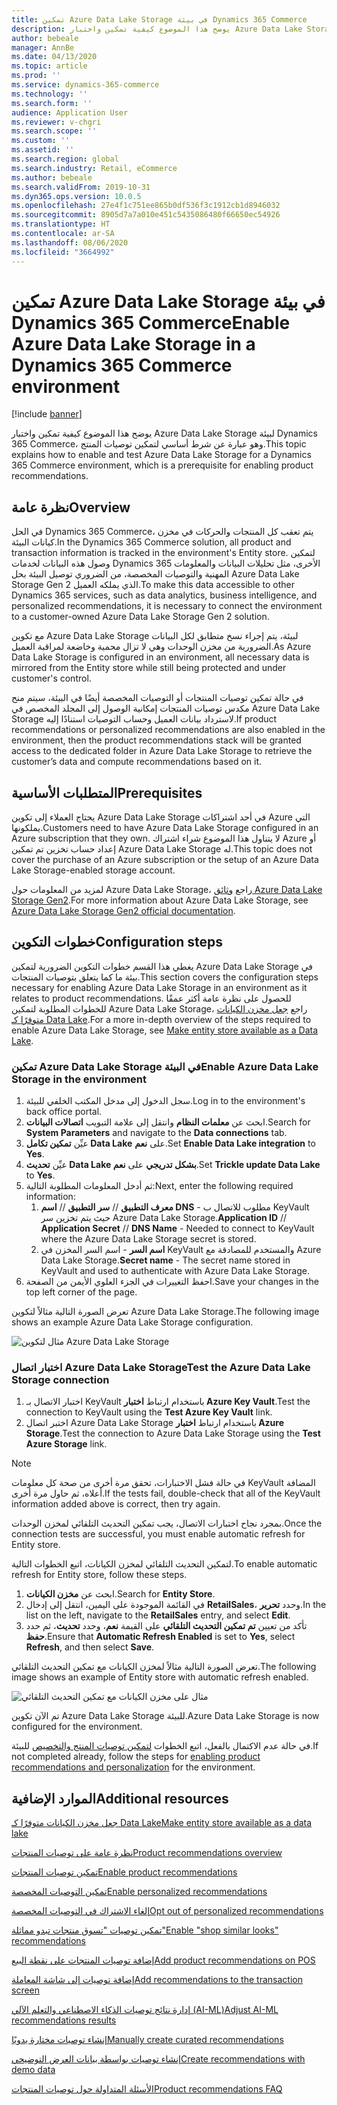 ```yaml
---
title: تمكين Azure Data Lake Storage في بيئة Dynamics 365 Commerce
description: يوضح هذا الموضوع كيفية تمكين واختبار Azure Data Lake Storage لبيئة Dynamics 365 Commerce، وهو عبارة عن شرط أساسي لتمكين توصيات المنتج.
author: bebeale
manager: AnnBe
ms.date: 04/13/2020
ms.topic: article
ms.prod: ''
ms.service: dynamics-365-commerce
ms.technology: ''
ms.search.form: ''
audience: Application User
ms.reviewer: v-chgri
ms.search.scope: ''
ms.custom: ''
ms.assetid: ''
ms.search.region: global
ms.search.industry: Retail, eCommerce
ms.author: bebeale
ms.search.validFrom: 2019-10-31
ms.dyn365.ops.version: 10.0.5
ms.openlocfilehash: 27e4f1c751ee865b0df536f3c1912cb1d8946032
ms.sourcegitcommit: 8905d7a7a010e451c5435086480f66650ec54926
ms.translationtype: HT
ms.contentlocale: ar-SA
ms.lasthandoff: 08/06/2020
ms.locfileid: "3664992"
---
```

# <a name="enable-azure-data-lake-storage-in-a-dynamics-365-commerce-environment"></a><span data-ttu-id="e5b39-103">تمكين Azure Data Lake Storage في بيئة Dynamics 365 Commerce</span><span class="sxs-lookup"><span data-stu-id="e5b39-103">Enable Azure Data Lake Storage in a Dynamics 365 Commerce environment</span></span>

[!include [banner](includes/banner.md)]

<span data-ttu-id="e5b39-104">يوضح هذا الموضوع كيفية تمكين واختبار Azure Data Lake Storage لبيئة Dynamics 365 Commerce، وهو عبارة عن شرط أساسي لتمكين توصيات المنتج.</span><span class="sxs-lookup"><span data-stu-id="e5b39-104">This topic explains how to enable and test Azure Data Lake Storage for a Dynamics 365 Commerce environment, which is a prerequisite for enabling product recommendations.</span></span>

## <a name="overview"></a><span data-ttu-id="e5b39-105">نظرة عامة</span><span class="sxs-lookup"><span data-stu-id="e5b39-105">Overview</span></span>

<span data-ttu-id="e5b39-106">في الحل Dynamics 365 Commerce، يتم تعقب كل المنتجات والحركات في مخزن كيانات البيئة.</span><span class="sxs-lookup"><span data-stu-id="e5b39-106">In the Dynamics 365 Commerce solution, all product and transaction information is tracked in the environment's Entity store.</span></span> <span data-ttu-id="e5b39-107">لتمكين وصول هذه البيانات لخدمات Dynamics 365 الأخرى، مثل تحليلات البيانات والمعلومات المهنية والتوصيات المخصصة، من الضروري توصيل البيئة بحل Azure Data Lake Storage Gen 2 الذي يملكه العميل.</span><span class="sxs-lookup"><span data-stu-id="e5b39-107">To make this data accessible to other Dynamics 365 services, such as data analytics, business intelligence, and personalized recommendations, it is necessary to connect the environment to a customer-owned Azure Data Lake Storage Gen 2 solution.</span></span>

<span data-ttu-id="e5b39-108">مع تكوين Azure Data Lake Storage لبيئة، يتم إجراء نسخ متطابق لكل البيانات الضرورية من مخزن الوحدات وهي لا تزال محمية وخاضعة لمراقبة العميل.</span><span class="sxs-lookup"><span data-stu-id="e5b39-108">As Azure Data Lake Storage is configured in an environment, all necessary data is mirrored from the Entity store while still being protected and under customer's control.</span></span>

<span data-ttu-id="e5b39-109">في حالة تمكين توصيات المنتجات‬ أو التوصيات المخصصة أيضًا في البيئة، سيتم منح مكدس توصيات المنتجات إمكانية الوصول إلى المجلد المخصص في Azure Data Lake Storage لاسترداد بيانات العميل وحساب التوصيات استنادًا إليه.</span><span class="sxs-lookup"><span data-stu-id="e5b39-109">If product recommendations or personalized recommendations are also enabled in the environment, then the product recommendations stack will be granted access to the dedicated folder in Azure Data Lake Storage to retrieve the customer’s data and compute recommendations based on it.</span></span>

## <a name="prerequisites"></a><span data-ttu-id="e5b39-110">المتطلبات الأساسية</span><span class="sxs-lookup"><span data-stu-id="e5b39-110">Prerequisites</span></span>

<span data-ttu-id="e5b39-111">يحتاج العملاء إلى تكوين Azure Data Lake Storage في أحد اشتراكات Azure التي يملكونها.</span><span class="sxs-lookup"><span data-stu-id="e5b39-111">Customers need to have Azure Data Lake Storage configured in an Azure subscription that they own.</span></span> <span data-ttu-id="e5b39-112">لا يتناول هذا الموضوع شراء اشتراك Azure أو إعداد حساب تخزين تم تمكين Azure Data Lake Storage له.</span><span class="sxs-lookup"><span data-stu-id="e5b39-112">This topic does not cover the purchase of an Azure subscription or the setup of an Azure Data Lake Storage-enabled storage account.</span></span>

<span data-ttu-id="e5b39-113">لمزيد من المعلومات حول Azure Data Lake Storage، راجع [ وثائق Azure Data Lake Storage Gen2](https://azure.microsoft.com/pricing/details/storage/data-lake).</span><span class="sxs-lookup"><span data-stu-id="e5b39-113">For more information about Azure Data Lake Storage, see [Azure Data Lake Storage Gen2 official documentation](https://azure.microsoft.com/pricing/details/storage/data-lake).</span></span>
  
## <a name="configuration-steps"></a><span data-ttu-id="e5b39-114">خطوات التكوين</span><span class="sxs-lookup"><span data-stu-id="e5b39-114">Configuration steps</span></span>

<span data-ttu-id="e5b39-115">يغطي هذا القسم خطوات التكوين الضرورية لتمكين Azure Data Lake Storage في بيئة ما كما يتعلق بتوصيات المنتجات.</span><span class="sxs-lookup"><span data-stu-id="e5b39-115">This section covers the configuration steps necessary for enabling Azure Data Lake Storage in an environment as it relates to product recommendations.</span></span>
<span data-ttu-id="e5b39-116">للحصول على نظرة عامة أكثر عمقًا للخطوات المطلوبة لتمكين Azure Data Lake Storage، راجع [جعل مخزن الكيانات‬ متوفرًا كـ Data Lake‬](../fin-ops-core/dev-itpro/data-entities/entity-store-data-lake.md).</span><span class="sxs-lookup"><span data-stu-id="e5b39-116">For a more in-depth overview of the steps required to enable Azure Data Lake Storage, see [Make entity store available as a Data Lake](../fin-ops-core/dev-itpro/data-entities/entity-store-data-lake.md).</span></span>

### <a name="enable-azure-data-lake-storage-in-the-environment"></a><span data-ttu-id="e5b39-117">تمكين Azure Data Lake Storage في البيئة</span><span class="sxs-lookup"><span data-stu-id="e5b39-117">Enable Azure Data Lake Storage in the environment</span></span>

1. <span data-ttu-id="e5b39-118">سجل الدخول إلى مدخل المكتب الخلفي للبيئة.</span><span class="sxs-lookup"><span data-stu-id="e5b39-118">Log in to the environment's back office portal.</span></span>
1. <span data-ttu-id="e5b39-119">ابحث عن **معلمات النظام** وانتقل إلى علامة التبويب **اتصالات البيانات**.</span><span class="sxs-lookup"><span data-stu-id="e5b39-119">Search for **System Parameters** and navigate to the **Data connections** tab.</span></span> 
1. <span data-ttu-id="e5b39-120">عيِّن **تمكين تكامل Data Lake** على **نعم**.</span><span class="sxs-lookup"><span data-stu-id="e5b39-120">Set **Enable Data Lake integration** to **Yes**.</span></span>
1. <span data-ttu-id="e5b39-121">عيِّن **تحديث Data Lake بشكل تدريجي** على **نعم**.</span><span class="sxs-lookup"><span data-stu-id="e5b39-121">Set **Trickle update Data Lake** to **Yes**.</span></span>
1. <span data-ttu-id="e5b39-122">ثم أدخل المعلومات المطلوبة التالية:</span><span class="sxs-lookup"><span data-stu-id="e5b39-122">Next, enter the following required information:</span></span>
    1. <span data-ttu-id="e5b39-123">**معرف التطبيق** // **سر التطبيق** // **اسم DNS** - مطلوب للاتصال ب KeyVault حيث يتم تخزين سر Azure Data Lake Storage.</span><span class="sxs-lookup"><span data-stu-id="e5b39-123">**Application ID** // **Application Secret** // **DNS Name** - Needed to connect to KeyVault where the Azure Data Lake Storage secret is stored.</span></span>
    1. <span data-ttu-id="e5b39-124">**اسم السر** - اسم السر المخزن في KeyVault والمستخدم للمصادقة مع Azure Data Lake Storage.</span><span class="sxs-lookup"><span data-stu-id="e5b39-124">**Secret name** - The secret name stored in KeyVault and used to authenticate with Azure Data Lake Storage.</span></span>
1. <span data-ttu-id="e5b39-125">احفظ التغييرات في الجزء العلوي الأيمن من الصفحة.</span><span class="sxs-lookup"><span data-stu-id="e5b39-125">Save your changes in the top left corner of the page.</span></span>

<span data-ttu-id="e5b39-126">تعرض الصورة التالية مثالاً لتكوين Azure Data Lake Storage.</span><span class="sxs-lookup"><span data-stu-id="e5b39-126">The following image shows an example Azure Data Lake Storage configuration.</span></span>

![مثال لتكوين Azure Data Lake Storage](./media/exampleADLSConfig1.png)

### <a name="test-the-azure-data-lake-storage-connection"></a><span data-ttu-id="e5b39-128">اختبار اتصال Azure Data Lake Storage</span><span class="sxs-lookup"><span data-stu-id="e5b39-128">Test the Azure Data Lake Storage connection</span></span>

1. <span data-ttu-id="e5b39-129">اختبار الاتصال بـ KeyVault باستخدام ارتباط **اختبار Azure Key Vault**.</span><span class="sxs-lookup"><span data-stu-id="e5b39-129">Test the connection to KeyVault using the **Test Azure Key Vault** link.</span></span>
1. <span data-ttu-id="e5b39-130">اختبر اتصال Azure Data Lake Storage باستخدام ارتباط **اختبار Azure Storage**.</span><span class="sxs-lookup"><span data-stu-id="e5b39-130">Test the connection to Azure Data Lake Storage using the **Test Azure Storage** link.</span></span>

> [!NOTE]
> <span data-ttu-id="e5b39-131">في حالة فشل الاختبارات، تحقق مرة أخرى من صحة كل معلومات KeyVault المضافة أعلاه، ثم حاول مرة أخرى.</span><span class="sxs-lookup"><span data-stu-id="e5b39-131">If the tests fail, double-check that all of the KeyVault information added above is correct, then try again.</span></span>

<span data-ttu-id="e5b39-132">بمجرد نجاح اختبارات الاتصال، يجب تمكين التحديث التلقائي لمخزن الوحدات.</span><span class="sxs-lookup"><span data-stu-id="e5b39-132">Once the connection tests are successful, you must enable automatic refresh for Entity store.</span></span>

<span data-ttu-id="e5b39-133">لتمكين التحديث التلقائي لمخزن الكيانات، اتبع الخطوات التالية.</span><span class="sxs-lookup"><span data-stu-id="e5b39-133">To enable automatic refresh for Entity store, follow these steps.</span></span>

1. <span data-ttu-id="e5b39-134">ابحث عن **مخزن الكيانات**.</span><span class="sxs-lookup"><span data-stu-id="e5b39-134">Search for **Entity Store**.</span></span>
1. <span data-ttu-id="e5b39-135">في القائمة الموجودة على اليمين، انتقل إلى إدخال **RetailSales**، وحدد **تحرير**.</span><span class="sxs-lookup"><span data-stu-id="e5b39-135">In the list on the left, navigate to the **RetailSales** entry, and select **Edit**.</span></span>
1. <span data-ttu-id="e5b39-136">تأكد من تعيين **تم تمكين التحديث التلقائي** على القيمة **نعم**، وحدد **تحديث**، ثم حدد **حفظ**.</span><span class="sxs-lookup"><span data-stu-id="e5b39-136">Ensure that **Automatic Refresh Enabled** is set to **Yes**, select **Refresh**, and then select **Save**.</span></span>

<span data-ttu-id="e5b39-137">تعرض الصورة التالية مثالاً لمخزن الكيانات مع تمكين التحديث التلقائي.</span><span class="sxs-lookup"><span data-stu-id="e5b39-137">The following image shows an example of Entity store with automatic refresh enabled.</span></span>

![مثال على مخزن الكيانات مع تمكين التحديث التلقائي](./media/exampleADLSConfig2.png)

<span data-ttu-id="e5b39-139">تم الآن تكوين Azure Data Lake Storage للبيئة.</span><span class="sxs-lookup"><span data-stu-id="e5b39-139">Azure Data Lake Storage is now configured for the environment.</span></span> 

<span data-ttu-id="e5b39-140">في حالة عدم الاكتمال بالفعل، اتبع الخطوات [لتمكين توصيات المنتج والتخصيص](enable-product-recommendations.md) للبيئة.</span><span class="sxs-lookup"><span data-stu-id="e5b39-140">If not completed already, follow the steps for [enabling product recommendations and personalization](enable-product-recommendations.md) for the environment.</span></span>

## <a name="additional-resources"></a><span data-ttu-id="e5b39-141">الموارد الإضافية</span><span class="sxs-lookup"><span data-stu-id="e5b39-141">Additional resources</span></span>

[<span data-ttu-id="e5b39-142">جعل مخزن الكيانات‬ متوفرًا كـ Data Lake</span><span class="sxs-lookup"><span data-stu-id="e5b39-142">Make entity store available as a data lake</span></span>](../fin-ops-core/dev-itpro/data-entities/entity-store-data-lake.md)

[<span data-ttu-id="e5b39-143">نظرة عامة على توصيات المنتجات</span><span class="sxs-lookup"><span data-stu-id="e5b39-143">Product recommendations overview</span></span>](product-recommendations.md)

[<span data-ttu-id="e5b39-144">تمكين توصيات المنتجات</span><span class="sxs-lookup"><span data-stu-id="e5b39-144">Enable product recommendations</span></span>](enable-product-recommendations.md)

[<span data-ttu-id="e5b39-145">تمكين التوصيات المخصصة</span><span class="sxs-lookup"><span data-stu-id="e5b39-145">Enable personalized recommendations</span></span>](personalized-recommendations.md)

[<span data-ttu-id="e5b39-146">إلغاء الاشتراك في التوصيات المخصصة</span><span class="sxs-lookup"><span data-stu-id="e5b39-146">Opt out of personalized recommendations</span></span>](personalization-gdpr.md)

[<span data-ttu-id="e5b39-147">تمكين توصيات "تسوق منتجات تبدو مماثلة"</span><span class="sxs-lookup"><span data-stu-id="e5b39-147">Enable "shop similar looks" recommendations</span></span>](shop-similar-looks.md)

[<span data-ttu-id="e5b39-148">إضافة توصيات المنتجات على نقطة البيع</span><span class="sxs-lookup"><span data-stu-id="e5b39-148">Add product recommendations on POS</span></span>](product.md)

[<span data-ttu-id="e5b39-149">إضافة توصيات إلى شاشة المعاملة</span><span class="sxs-lookup"><span data-stu-id="e5b39-149">Add recommendations to the transaction screen</span></span>](add-recommendations-control-pos-screen.md)

[<span data-ttu-id="e5b39-150">إدارة نتائج توصيات الذكاء الاصطناعي والتعلم الآلي (AI-ML)</span><span class="sxs-lookup"><span data-stu-id="e5b39-150">Adjust AI-ML recommendations results</span></span>](modify-product-recommendation-results.md)

[<span data-ttu-id="e5b39-151">إنشاء توصيات مختارة يدويًا</span><span class="sxs-lookup"><span data-stu-id="e5b39-151">Manually create curated recommendations</span></span>](create-editorial-recommendation-lists.md)

[<span data-ttu-id="e5b39-152">إنشاء توصيات بواسطة بيانات العرض التوضيحي</span><span class="sxs-lookup"><span data-stu-id="e5b39-152">Create recommendations with demo data</span></span>](product-recommendations-demo-data.md)

[<span data-ttu-id="e5b39-153">الأسئلة المتداولة حول توصيات المنتجات</span><span class="sxs-lookup"><span data-stu-id="e5b39-153">Product recommendations FAQ</span></span>](faq-recommendations.md)
